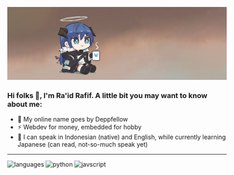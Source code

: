 <!--
**deppfellow/deppfellow** is a ✨ _special_ ✨ repository because its `README.md` (this file) appears on your GitHub profile.

Here are some ideas to get you started:

- 🔭 I’m currently working on ...
- 🌱 I’m currently learning ...
- 👯 I’m looking to collaborate on ...
- 🤔 I’m looking for help with ...
- 💬 Ask me about ...
- 📫 How to reach me: ...
- 😄 Pronouns: ...
- ⚡ Fun fact: ...
-->

![Banner](https://github.com/deppfellow/deppfellow/blob/425b2a888bc76e92bb7774b44b6b24b9250942db/asset/coffiema.jpg)

### Hi folks 👋, I'm Ra'id Rafif. A little bit you may want to know about me:
- 🔭 My online name goes by Deppfellow
- ⚡ Webdev for money, embedded for hobby
- 👯 I can speak in Indonesian (native) and English, while currently learning Japanese (can read, not-so-much speak yet)

---
![languages](https://img.shields.io/static/v1?label=&message=languages:&color=111&style=flat-square)
![python](https://img.shields.io/static/v1?logo=python&label=&message=python&color=36465D&logoColor=AAA&style=flat-square&link=)
![javscript](https://img.shields.io/static/v1?logo=javascript&label=&message=javascript&color=36465D&logoColor=AAA&style=flat-square&link=)
